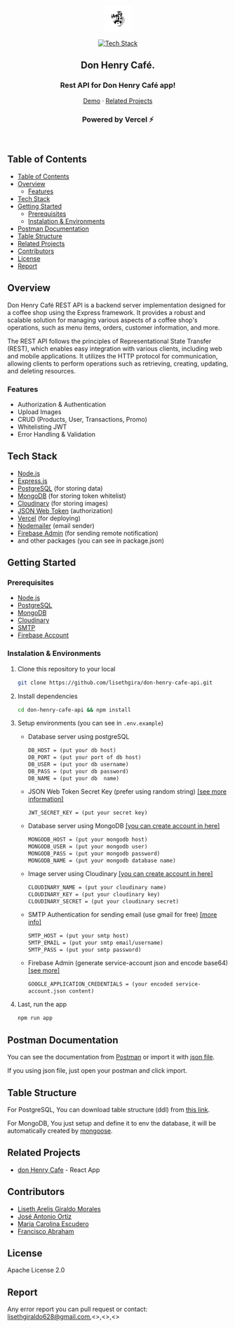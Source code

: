 <div align='center'>

![alt text](./public/icon.png "Don Henry Café")

[![Tech Stack](https://skillicons.dev/icons?i=nodejs,express,mongodb,postgres,vercel,firebase)](#tech-stack)

<h2>Don Henry Café.</h2>
<h3 align="center">Rest API for Don Henry Café app!</h3>

[Demo](https://donhenrycafe.vercel.app) · [Related Projects](#related-projects)

<h3 align="center">Powered by Vercel ⚡</h3>
</div><br>

## Table of Contents

- [Table of Contents](#table-of-contents)
- [Overview](#overview)
  - [Features](#features)
- [Tech Stack](#tech-stack)
- [Getting Started](#getting-started)
  - [Prerequisites](#prerequisites)
  - [Instalation \& Environments](#instalation--environments)
- [Postman Documentation](#postman-documentation)
- [Table Structure](#table-structure)
- [Related Projects](#related-projects)
- [Contributors](#contributors)
- [License](#license)
- [Report](#report)

## Overview

Don Henry Café REST API is a backend server implementation designed for a coffee shop using the Express framework. It provides a robust and scalable solution for managing various aspects of a coffee shop's operations, such as menu items, orders, customer information, and more.

The REST API follows the principles of Representational State Transfer (REST), which enables easy integration with various clients, including web and mobile applications. It utilizes the HTTP protocol for communication, allowing clients to perform operations such as retrieving, creating, updating, and deleting resources.

### Features

- Authorization & Authentication
- Upload Images
- CRUD (Products, User, Transactions, Promo)
- Whitelisting JWT
- Error Handling & Validation

## Tech Stack

- [Node.js](https://nodejs.org/)
- [Express.js](https://expressjs.com/)
- [PostgreSQL](https://www.postgresql.org/) (for storing data)
- [MongoDB](https://www.mongodb.com/) (for storing token whitelist)
- [Cloudinary](https://cloudinary.com/) (for storing images)
- [JSON Web Token](https://jwt.io/) (authorization)
- [Vercel](https://vercel.com/) (for deploying)
- [Nodemailer](https://nodemailer.com/about/) (email sender)
- [Firebase Admin](https://github.com/firebase/firebase-admin-node) (for sending remote notification)
- and other packages (you can see in package.json)

## Getting Started

### Prerequisites

- [Node.js](https://nodejs.org/)
- [PostgreSQL](https://www.postgresql.org/)
- [MongoDB](https://www.mongodb.com/)
- [Cloudinary](https://cloudinary.com/)
- [SMTP](https://nodemailer.com/usage/why-smtp/)
- [Firebase Account](https://firebase.google.com/)

### Instalation & Environments

1. Clone this repository to your local

   ```bash
   git clone https://github.com/lisethgira/don-henry-cafe-api.git
   ```

2. Install dependencies

   ```bash
   cd don-henry-cafe-api && npm install
   ```

3. Setup environments (you can see in `.env.example`)

   - Database server using postgreSQL

     ```env
     DB_HOST = (put your db host)
     DB_PORT = (put your port of db host)
     DB_USER = (put your db username)
     DB_PASS = (put your db password)
     DB_NAME = (put your db  name)
     ```

   - JSON Web Token Secret Key (prefer using random string) [[see more information]](<https://jwt.io/introduction>)

     ```env
     JWT_SECRET_KEY = (put your secret key)
     ```

   - Database server using MongoDB [[you can create account in here]](<https://mongodb.com>)

     ```env
     MONGODB_HOST = (put your mongodb host)
     MONGODB_USER = (put your mongodb user)
     MONGODB_PASS = (put your mongodb password)
     MONGODB_NAME = (put your mongodb database name)
     ```

   - Image server using Cloudinary [[you can create account in here]](<https://cloudinary.com/>)

     ```env
     CLOUDINARY_NAME = (put your cloudinary name)
     CLOUDINARY_KEY = (put your cloudinary key)
     CLOUDINARY_SECRET = (put your cloudinary secret)
     ```

   - SMTP Authentication for sending email (use gmail for free) [[more info]](<https://sendgrid.com/blog/what-is-an-smtp-server/>)

     ```env
     SMTP_HOST = (put your smtp host)
     SMTP_EMAIL = (put your smtp email/username)
     SMTP_PASS = (put your smtp password)
     ```

   - Firebase Admin (generate service-account json and encode base64) [[see more]](<https://firebase.google.com/docs/admin/setup#initialize_the_sdk_in_non-google_environments>)

     ```env
     GOOGLE_APPLICATION_CREDENTIALS = (your encoded service-account.json content)
     ```

4. Last, run the app

   ```bash
   npm run app
   ```

## Postman Documentation

You can see the documentation from [Postman](https://elements.getpostman.com/redirect?entityId=26209677-a4d5190f-2074-486b-9977-e7fc0911b6d3&entityType=collection) or import it with [json file](/postman.json).

If you using json file, just open your postman and click import.

## Table Structure

For PostgreSQL, You can download table structure (ddl) from [this link](/ddl.sql).

For MongoDB, You just setup and define it to env the database, it will be automatically created by [mongoose](https://www.npmjs.com/package/mongoose).

## Related Projects

- [don Henry Cafe](https://github.com/lisethgira/donHenryCafe) - React App

## Contributors

- [Liseth Arelis Giraldo Morales](https://github.com/lisethgira)
- [José Antonio Ortiz](https://github.com/lisethgira)
- [Maria Carolina Escudero](https://github.com/lisethgira)
- [Francisco Abraham ](https://github.com/lisethgira)
  
## License

Apache License 2.0

## Report

Any error report you can pull request
or contact: <lisethgiraldo628@gmail.com>,<>,<>,<>
